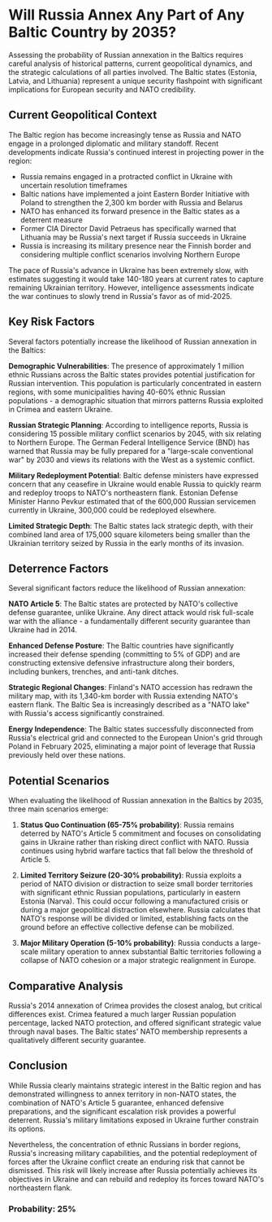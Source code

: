 # Will Russia Annex Any Part of Any Baltic Country by 2035?

Assessing the probability of Russian annexation in the Baltics requires careful analysis of historical patterns, current geopolitical dynamics, and the strategic calculations of all parties involved. The Baltic states (Estonia, Latvia, and Lithuania) represent a unique security flashpoint with significant implications for European security and NATO credibility.

## Current Geopolitical Context

The Baltic region has become increasingly tense as Russia and NATO engage in a prolonged diplomatic and military standoff. Recent developments indicate Russia's continued interest in projecting power in the region:

- Russia remains engaged in a protracted conflict in Ukraine with uncertain resolution timeframes
- Baltic nations have implemented a joint Eastern Border Initiative with Poland to strengthen the 2,300 km border with Russia and Belarus
- NATO has enhanced its forward presence in the Baltic states as a deterrent measure
- Former CIA Director David Petraeus has specifically warned that Lithuania may be Russia's next target if Russia succeeds in Ukraine
- Russia is increasing its military presence near the Finnish border and considering multiple conflict scenarios involving Northern Europe

The pace of Russia's advance in Ukraine has been extremely slow, with estimates suggesting it would take 140-180 years at current rates to capture remaining Ukrainian territory. However, intelligence assessments indicate the war continues to slowly trend in Russia's favor as of mid-2025.

## Key Risk Factors

Several factors potentially increase the likelihood of Russian annexation in the Baltics:

**Demographic Vulnerabilities**: The presence of approximately 1 million ethnic Russians across the Baltic states provides potential justification for Russian intervention. This population is particularly concentrated in eastern regions, with some municipalities having 40-60% ethnic Russian populations - a demographic situation that mirrors patterns Russia exploited in Crimea and eastern Ukraine.

**Russian Strategic Planning**: According to intelligence reports, Russia is considering 15 possible military conflict scenarios by 2045, with six relating to Northern Europe. The German Federal Intelligence Service (BND) has warned that Russia may be fully prepared for a "large-scale conventional war" by 2030 and views its relations with the West as a systemic conflict.

**Military Redeployment Potential**: Baltic defense ministers have expressed concern that any ceasefire in Ukraine would enable Russia to quickly rearm and redeploy troops to NATO's northeastern flank. Estonian Defense Minister Hanno Pevkur estimated that of the 600,000 Russian servicemen currently in Ukraine, 300,000 could be redeployed elsewhere.

**Limited Strategic Depth**: The Baltic states lack strategic depth, with their combined land area of 175,000 square kilometers being smaller than the Ukrainian territory seized by Russia in the early months of its invasion.

## Deterrence Factors

Several significant factors reduce the likelihood of Russian annexation:

**NATO Article 5**: The Baltic states are protected by NATO's collective defense guarantee, unlike Ukraine. Any direct attack would risk full-scale war with the alliance - a fundamentally different security guarantee than Ukraine had in 2014.

**Enhanced Defense Posture**: The Baltic countries have significantly increased their defense spending (committing to 5% of GDP) and are constructing extensive defensive infrastructure along their borders, including bunkers, trenches, and anti-tank ditches.

**Strategic Regional Changes**: Finland's NATO accession has redrawn the military map, with its 1,340-km border with Russia extending NATO's eastern flank. The Baltic Sea is increasingly described as a "NATO lake" with Russia's access significantly constrained.

**Energy Independence**: The Baltic states successfully disconnected from Russia's electrical grid and connected to the European Union's grid through Poland in February 2025, eliminating a major point of leverage that Russia previously held over these nations.

## Potential Scenarios

When evaluating the likelihood of Russian annexation in the Baltics by 2035, three main scenarios emerge:

1. **Status Quo Continuation (65-75% probability)**: Russia remains deterred by NATO's Article 5 commitment and focuses on consolidating gains in Ukraine rather than risking direct conflict with NATO. Russia continues using hybrid warfare tactics that fall below the threshold of Article 5.

2. **Limited Territory Seizure (20-30% probability)**: Russia exploits a period of NATO division or distraction to seize small border territories with significant ethnic Russian populations, particularly in eastern Estonia (Narva). This could occur following a manufactured crisis or during a major geopolitical distraction elsewhere. Russia calculates that NATO's response will be divided or limited, establishing facts on the ground before an effective collective defense can be mobilized.

3. **Major Military Operation (5-10% probability)**: Russia conducts a large-scale military operation to annex substantial Baltic territories following a collapse of NATO cohesion or a major strategic realignment in Europe.

## Comparative Analysis

Russia's 2014 annexation of Crimea provides the closest analog, but critical differences exist. Crimea featured a much larger Russian population percentage, lacked NATO protection, and offered significant strategic value through naval bases. The Baltic states' NATO membership represents a qualitatively different security guarantee.

## Conclusion

While Russia clearly maintains strategic interest in the Baltic region and has demonstrated willingness to annex territory in non-NATO states, the combination of NATO's Article 5 guarantee, enhanced defensive preparations, and the significant escalation risk provides a powerful deterrent. Russia's military limitations exposed in Ukraine further constrain its options.

Nevertheless, the concentration of ethnic Russians in border regions, Russia's increasing military capabilities, and the potential redeployment of forces after the Ukraine conflict create an enduring risk that cannot be dismissed. This risk will likely increase after Russia potentially achieves its objectives in Ukraine and can rebuild and redeploy its forces toward NATO's northeastern flank.

### Probability: 25%